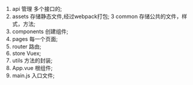1. api      管理 多个接口的;
2. assets   存储静态文件,经过webpack打包;
3 common    存储公共的文件，样式，方法; 
4. components     创建组件;
5. pages        每一个页面;
6. router       路由;
7. store        Vuex;
8. utils        方法的封装;
9.  App.vue     根组件;
10. main.js     入口文件;

